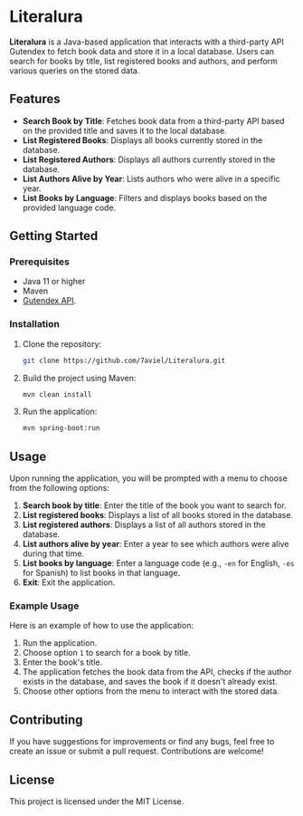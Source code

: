 # Literalura

**Literalura** is a Java-based application that interacts with a third-party API Gutendex to fetch book data and store it in a local database. Users can search for books by title, list registered books and authors, and perform various queries on the stored data.

## Features

- **Search Book by Title**: Fetches book data from a third-party API based on the provided title and saves it to the local database.
- **List Registered Books**: Displays all books currently stored in the database.
- **List Registered Authors**: Displays all authors currently stored in the database.
- **List Authors Alive by Year**: Lists authors who were alive in a specific year.
- **List Books by Language**: Filters and displays books based on the provided language code.

## Getting Started

### Prerequisites

- Java 11 or higher
- Maven
- [Gutendex API](https://github.com/garethbjohnson/gutendex?tab=readme-ov-file).

### Installation

1. Clone the repository:

   ```sh
   git clone https://github.com/7aviel/Literalura.git
   ```

2. Build the project using Maven:

   ```sh
   mvn clean install
   ```

3. Run the application:

   ```sh
   mvn spring-boot:run
   ```

## Usage

Upon running the application, you will be prompted with a menu to choose from the following options:

1. **Search book by title**: Enter the title of the book you want to search for.
2. **List registered books**: Displays a list of all books stored in the database.
3. **List registered authors**: Displays a list of all authors stored in the database.
4. **List authors alive by year**: Enter a year to see which authors were alive during that time.
5. **List books by language**: Enter a language code (e.g., `-en` for English, `-es` for Spanish) to list books in that language.
6. **Exit**: Exit the application.

### Example Usage

Here is an example of how to use the application:

1. Run the application.
2. Choose option `1` to search for a book by title.
3. Enter the book's title.
4. The application fetches the book data from the API, checks if the author exists in the database, and saves the book if it doesn't already exist.
5. Choose other options from the menu to interact with the stored data.

## Contributing

If you have suggestions for improvements or find any bugs, feel free to create an issue or submit a pull request. Contributions are welcome!

## License

This project is licensed under the MIT License.
